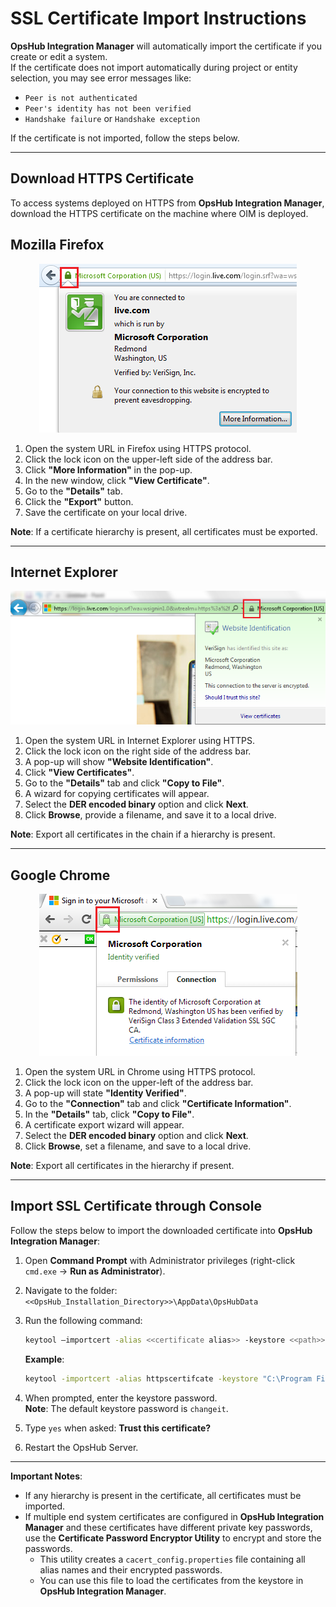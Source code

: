 # SSL Certificate Import Instructions

**OpsHub Integration Manager** will automatically import the certificate if you create or edit a system.  
If the certificate does not import automatically during project or entity selection, you may see error messages like:

- `Peer is not authenticated`
- `Peer's identity has not been verified`
- `Handshake failure` or `Handshake exception`

If the certificate is not imported, follow the steps below.

---

## Download HTTPS Certificate

To access systems deployed on HTTPS from **OpsHub Integration Manager**, download the HTTPS certificate on the machine where OIM is deployed.

## Mozilla Firefox

<p align="center">
  <img src="../assets/firefox.png" />
</p>

1. Open the system URL in Firefox using HTTPS protocol.  
2. Click the lock icon on the upper-left side of the address bar.  
3. Click **"More Information"** in the pop-up.  
4. In the new window, click **"View Certificate"**.  
5. Go to the **"Details"** tab.  
6. Click the **"Export"** button.  
7. Save the certificate on your local drive.  

**Note**: If a certificate hierarchy is present, all certificates must be exported.

---

## Internet Explorer

<p align="center">
  <img src="../assets/IE.png" />
</p>

1. Open the system URL in Internet Explorer using HTTPS.  
2. Click the lock icon on the right side of the address bar.  
3. A pop-up will show **"Website Identification"**.  
4. Click **"View Certificates"**.  
5. Go to the **"Details"** tab and click **"Copy to File"**.  
6. A wizard for copying certificates will appear.  
7. Select the **DER encoded binary** option and click **Next**.  
8. Click **Browse**, provide a filename, and save it to a local drive.  

**Note**: Export all certificates in the chain if a hierarchy is present.

---

## Google Chrome

<p align="center">
  <img src="../assets/chrome.png" />
</p>

1. Open the system URL in Chrome using HTTPS protocol.  
2. Click the lock icon on the upper-left of the address bar.  
3. A pop-up will state **"Identity Verified"**.  
4. Go to the **"Connection"** tab and click **"Certificate Information"**.  
5. In the **"Details"** tab, click **"Copy to File"**.  
6. A certificate export wizard will appear.  
7. Select the **DER encoded binary** option and click **Next**.  
8. Click **Browse**, set a filename, and save to a local drive.  

**Note**: Export all certificates in the hierarchy if present.

---

## Import SSL Certificate through Console

Follow the steps below to import the downloaded certificate into **OpsHub Integration Manager**:

1. Open **Command Prompt** with Administrator privileges (right-click `cmd.exe` → **Run as Administrator**).  
2. Navigate to the folder:  
   `<<OpsHub_Installation_Directory>>\AppData\OpsHubData`

3. Run the following command:

   ```sh
   keytool –importcert -alias <<certificate alias>> -keystore <<path>> -file "Certificate_Location\Certificate filename.extension"
   ```

   **Example**:

   ```sh
   keytool -importcert -alias httpscertifcate -keystore "C:\Program Files\OpsHub\AppData\OpsHubData\cacerts" -file "C:\Users\Administrator\Desktop\certificate.crt"
   ```

4. When prompted, enter the keystore password.  
   **Note**: The default keystore password is `changeit`.

5. Type `yes` when asked: **Trust this certificate?**  
6. Restart the OpsHub Server.

---

**Important Notes**:

- If any hierarchy is present in the certificate, all certificates must be imported.
- If multiple end system certificates are configured in **OpsHub Integration Manager** and these certificates have different private key passwords, use the **Certificate Password Encryptor Utility** to encrypt and store the passwords.
  - This utility creates a `cacert_config.properties` file containing all alias names and their encrypted passwords.
  - You can use this file to load the certificates from the keystore in **OpsHub Integration Manager**.
